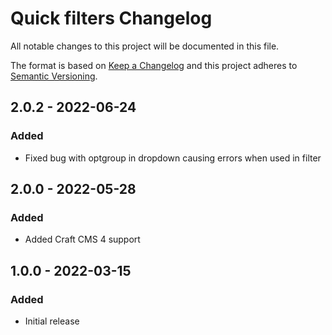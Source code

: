 # Quick filters Changelog

All notable changes to this project will be documented in this file.

The format is based on [Keep a Changelog](http://keepachangelog.com/) and this project adheres to [Semantic Versioning](http://semver.org/).

## 2.0.2 - 2022-06-24
### Added
- Fixed bug with optgroup in dropdown causing errors when used in filter

## 2.0.0 - 2022-05-28
### Added
- Added Craft CMS 4 support

## 1.0.0 - 2022-03-15
### Added
- Initial release

